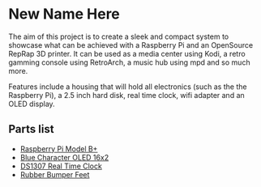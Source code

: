 New Name Here
=============
The aim of this project is to create a sleek and compact system to showcase what can be achieved with a Raspberry Pi and an OpenSource RepRap 3D printer. It can be used as a media center using Kodi, a retro gamming console using RetroArch, a music hub using mpd and so much more.

Features include a housing that will hold all electronics (such as the the Raspberry Pi), a 2.5 inch hard disk, real time clock, wifi adapter and an OLED display.

Parts list
----------
* [Raspberry Pi Model B+](http://www.adafruit.com/products/1914/)
* [Blue Character OLED 16x2](http://www.adafruit.com/products/823/)
* [DS1307 Real Time Clock](https://www.adafruit.com/product/264/)
* [Rubber Bumper Feet](http://www.adafruit.com/products/550/)
